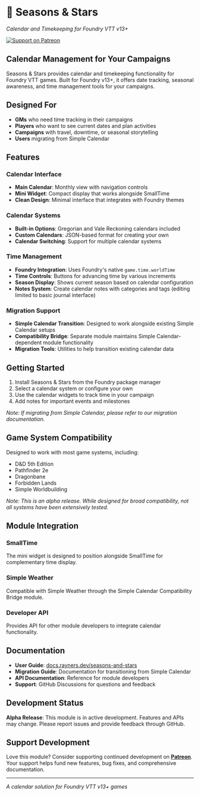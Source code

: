 # 🌟 Seasons & Stars

_Calendar and Timekeeping for Foundry VTT v13+_

[![Support on Patreon](https://img.shields.io/badge/Patreon-Support%20Development-ff424d?style=flat-square&logo=patreon)](https://patreon.com/rayners)

## Calendar Management for Your Campaigns

Seasons & Stars provides calendar and timekeeping functionality for Foundry VTT games. Built for Foundry v13+, it offers date tracking, seasonal awareness, and time management tools for your campaigns.

## Designed For

- **GMs** who need time tracking in their campaigns
- **Players** who want to see current dates and plan activities
- **Campaigns** with travel, downtime, or seasonal storytelling
- **Users** migrating from Simple Calendar

## Features

### **Calendar Interface**

- **Main Calendar**: Monthly view with navigation controls
- **Mini Widget**: Compact display that works alongside SmallTime
- **Clean Design**: Minimal interface that integrates with Foundry themes

### **Calendar Systems**

- **Built-in Options**: Gregorian and Vale Reckoning calendars included
- **Custom Calendars**: JSON-based format for creating your own
- **Calendar Switching**: Support for multiple calendar systems

### **Time Management**

- **Foundry Integration**: Uses Foundry's native `game.time.worldTime`
- **Time Controls**: Buttons for advancing time by various increments
- **Season Display**: Shows current season based on calendar configuration
- **Notes System**: Create calendar notes with categories and tags (editing limited to basic journal interface)

### **Migration Support**

- **Simple Calendar Transition**: Designed to work alongside existing Simple Calendar setups
- **Compatibility Bridge**: Separate module maintains Simple Calendar-dependent module functionality
- **Migration Tools**: Utilities to help transition existing calendar data

## Getting Started

1. Install Seasons & Stars from the Foundry package manager
2. Select a calendar system or configure your own
3. Use the calendar widgets to track time in your campaign
4. Add notes for important events and milestones

_Note: If migrating from Simple Calendar, please refer to our migration documentation._

## Game System Compatibility

Designed to work with most game systems, including:

- D&D 5th Edition
- Pathfinder 2e
- Dragonbane
- Forbidden Lands
- Simple Worldbuilding

_Note: This is an alpha release. While designed for broad compatibility, not all systems have been extensively tested._

## Module Integration

### **SmallTime**

The mini widget is designed to position alongside SmallTime for complementary time display.

### **Simple Weather**

Compatible with Simple Weather through the Simple Calendar Compatibility Bridge module.

### **Developer API**

Provides API for other module developers to integrate calendar functionality.

## Documentation

- **User Guide**: [docs.rayners.dev/seasons-and-stars](https://docs.rayners.dev/seasons-and-stars/intro)
- **Migration Guide**: Documentation for transitioning from Simple Calendar
- **API Documentation**: Reference for module developers
- **Support**: GitHub Discussions for questions and feedback

## Development Status

**Alpha Release**: This module is in active development. Features and APIs may change. Please report issues and provide feedback through GitHub.

## Support Development

Love this module? Consider supporting continued development on **[Patreon](https://patreon.com/rayners)**. Your support helps fund new features, bug fixes, and comprehensive documentation.

---

_A calendar solution for Foundry VTT v13+ games_
